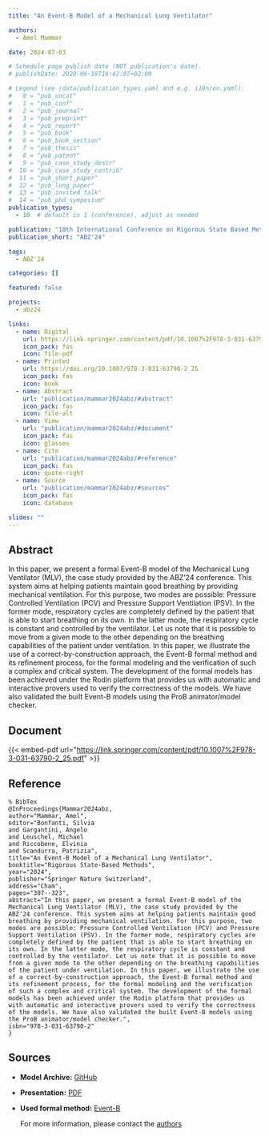 ```yaml
---
title: "An Event-B Model of a Mechanical Lung Ventilator"

authors:
  - Amel Mammar

date: 2024-07-03

# Schedule page publish date (NOT publication's date).
# publishDate: 2020-06-19T16:42:07+02:00

# Legend (see /data/publication_types.yaml and e.g. i18n/en.yaml): 
#   0 = "pub_uncat"
#   1 = "pub_conf"
#   2 = "pub_journal"
#   3 = "pub_preprint"
#   4 = "pub_report"
#   5 = "pub_book"
#   6 = "pub_book_section"
#   7 = "pub_thesis"
#   8 = "pub_patent"
#   9 = "pub_case_study_descr"
#  10 = "pub_case_study_contrib"
#  11 = "pub_short_paper"
#  12 = "pub_long_paper"
#  13 = "pub_invited_talk"
#  14 = "pub_phd_symposium"
publication_types:
  - 10  # default is 1 (conference), adjust as needed

publication: "10th International Conference on Rigorous State Based Methods (ABZ'24)"
publication_short: "ABZ'24"

tags:
  - ABZ'24

categories: []

featured: false

projects:
  - abz24

links:
  - name: Digital
    url: https://link.springer.com/content/pdf/10.1007%2F978-3-031-63790-2_25.pdf
    icon_pack: fas
    icon: file-pdf
  - name: Printed
    url: https://doi.org/10.1007/978-3-031-63790-2_25
    icon_pack: fas
    icon: book
  - name: Abstract
    url: "publication/mammar2024abz/#abstract"
    icon_pack: fas
    icon: file-alt
  - name: View
    url: "publication/mammar2024abz/#document"
    icon_pack: fas
    icon: glasses
  - name: Cite
    url: "publication/mammar2024abz/#reference"
    icon_pack: fas
    icon: quote-right
  - name: Source
    url: "publication/mammar2024abz/#sources"
    icon_pack: fas
    icon: database

slides: ""
---
```


## Abstract

In this paper, we present a formal Event-B model of the Mechanical Lung Ventilator (MLV), the case study provided by the ABZ’24 conference. This system aims at helping patients maintain good breathing by providing mechanical ventilation. For this purpose, two modes are possible: Pressure Controlled Ventilation (PCV) and Pressure Support Ventilation (PSV). In the former mode, respiratory cycles are completely defined by the patient that is able to start breathing on its own. In the latter mode, the respiratory cycle is constant and controlled by the ventilator. Let us note that it is possible to move from a given mode to the other depending on the breathing capabilities of the patient under ventilation. In this paper, we illustrate the use of a correct-by-construction approach, the Event-B formal method and its refinement process, for the formal modeling and the verification of such a complex and critical system. The development of the formal models has been achieved under the Rodin platform that provides us with automatic and interactive provers used to verify the correctness of the models. We have also validated the built Event-B models using the ProB animator/model checker.

## Document

{{< embed-pdf url="https://link.springer.com/content/pdf/10.1007%2F978-3-031-63790-2_25.pdf" >}}

## Reference

```
% BibTex
@InProceedings{Mammar2024abz,
author="Mammar, Amel",
editor="Bonfanti, Silvia
and Gargantini, Angelo
and Leuschel, Michael
and Riccobene, Elvinia
and Scandurra, Patrizia",
title="An Event-B Model of a Mechanical Lung Ventilator",
booktitle="Rigorous State-Based Methods",
year="2024",
publisher="Springer Nature Switzerland",
address="Cham",
pages="307--323",
abstract="In this paper, we present a formal Event-B model of the Mechanical Lung Ventilator (MLV), the case study provided by the ABZ'24 conference. This system aims at helping patients maintain good breathing by providing mechanical ventilation. For this purpose, two modes are possible: Pressure Controlled Ventilation (PCV) and Pressure Support Ventilation (PSV). In the former mode, respiratory cycles are completely defined by the patient that is able to start breathing on its own. In the latter mode, the respiratory cycle is constant and controlled by the ventilator. Let us note that it is possible to move from a given mode to the other depending on the breathing capabilities of the patient under ventilation. In this paper, we illustrate the use of a correct-by-construction approach, the Event-B formal method and its refinement process, for the formal modeling and the verification of such a complex and critical system. The development of the formal models has been achieved under the Rodin platform that provides us with automatic and interactive provers used to verify the correctness of the models. We have also validated the built Event-B models using the ProB animator/model checker.",
isbn="978-3-031-63790-2"
}
```

## Sources

- **Model Archive:**
  [GitHub](https://github.com/AmelMammar/MechanicalLungVentilator)
- **Presentation:**
  [PDF](/data/abz24/mammar2024abz.pdf)
- **Used formal method:**
  [Event-B](/method/event-b)

  For more information, please contact the <a href ="mailto:amel.mammar@telecom-sudparis.eu">authors</a>

